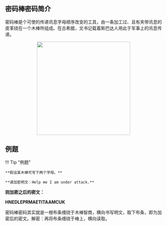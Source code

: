 ## 密码棒密码简介

密码棒是个可使的传递讯息字母顺序改变的工具，由一条加工过、且有夹带讯息的皮革绕在一个木棒所组成。在古希腊，文书记载着斯巴达人用此于军事上的讯息传递。

<p style="text-align:center;"><img width="300px" src="../image/cryptoBar.png" /></p>

## 例题

!!! Tip "例题"

	**假设某木棒可写下两个字母。**

	**请加密明文：Help me I am under attack.**


**则加密之后的密文：**

**HNEDLEPRMAETITAAMCUK**


密码棒密码其实就是一根布条缠绕于木棒智商，横向书写明文，取下布条，即为加密后的密文。解密：再将布条缠绕于棒上，横向读取。

